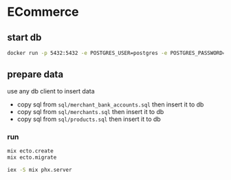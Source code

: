 # ECommerce

## start db
```bash
docker run -p 5432:5432 -e POSTGRES_USER=postgres -e POSTGRES_PASSWORD=postgres postgis/postgis
```

## prepare data
use any db client to insert data
- copy sql from `sql/merchant_bank_accounts.sql` then insert it to db
- copy sql from `sql/merchants.sql` then insert it to db
- copy sql from `sql/products.sql` then insert it to db


### run
```bash
mix ecto.create
mix ecto.migrate

iex -S mix phx.server
```